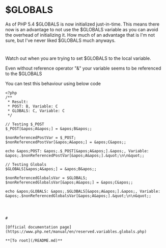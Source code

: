 # $GLOBALS





As of PHP 5.4 $GLOBALS is now initialized just-in-time. This means there now is an advantage to not use the $GLOBALS variable as you can avoid the overhead of initializing it. How much of an advantage that is I&apos;m not sure, but I&apos;ve never liked $GLOBALS much anyways.

  

#



Watch out when you are trying to set $GLOBALS to the local variable.

Even without reference operator &quot;&amp;&quot; your variable seems to be referenced to the $GLOBALS

You can test this behaviour using below code



```
<?php
/**
 * Result:
 * POST: B, Variable: C
 * GLOBALS: C, Variable: C
 */
 
// Testing $_POST
$_POST[&apos;A&apos;] = &apos;B&apos;;
 
$nonReferencedPostVar = $_POST;
$nonReferencedPostVar[&apos;A&apos;] = &apos;C&apos;;
 
echo &apos;POST: &apos;.$_POST[&apos;A&apos;].&apos;, Variable: &apos;.$nonReferencedPostVar[&apos;A&apos;].&quot;\n\n&quot;;
 
// Testing Globals
$GLOBALS[&apos;A&apos;] = &apos;B&apos;;
 
$nonReferencedGlobalsVar = $GLOBALS;
$nonReferencedGlobalsVar[&apos;A&apos;] = &apos;C&apos;;
 
echo &apos;GLOBALS: &apos;.$GLOBALS[&apos;A&apos;].&apos;, Variable: &apos;.$nonReferencedGlobalsVar[&apos;A&apos;].&quot;\n\n&quot;;


  

#

[Official documentation page](https://www.php.net/manual/en/reserved.variables.globals.php)

**[To root](/README.md)**